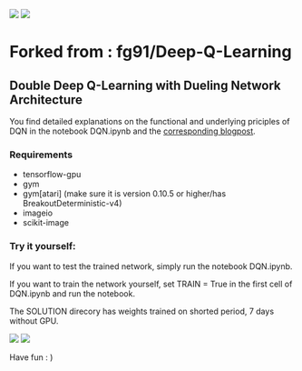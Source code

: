 ![](pictures/Pong_2.gif) ![](pictures/Breakout_2.gif)

# Forked from : fg91/Deep-Q-Learning

## Double Deep Q-Learning with Dueling Network Architecture

You find detailed explanations on the functional and underlying priciples of DQN in the notebook DQN.ipynb and the [corresponding blogpost](https://medium.com/@fabiograetz/tutorial-double-deep-q-learning-with-dueling-network-architectures-4c1b3fb7f756).

### Requirements
* tensorflow-gpu
* gym
* gym[atari] (make sure it is version 0.10.5 or higher/has BreakoutDeterministic-v4)
* imageio
* scikit-image

### Try it yourself:

If you want to test the trained network, simply run the notebook DQN.ipynb.

If you want to train the network yourself, set TRAIN = True in the first cell of DQN.ipynb and run the notebook.


The SOLUTION direcory has weights trained on shorted period, 7 days without GPU.

![](pictures/breakout.png) ![](pictures/pong.png)

Have fun : )
